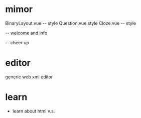 # mimor

BinaryLayout.vue -- style
Question.vue style
Cloze.vue -- style

<cover> -- welcome and info

<ending> -- cheer up

# editor

generic web xml editor

# learn

- learn about html <span> v.s. <div>
